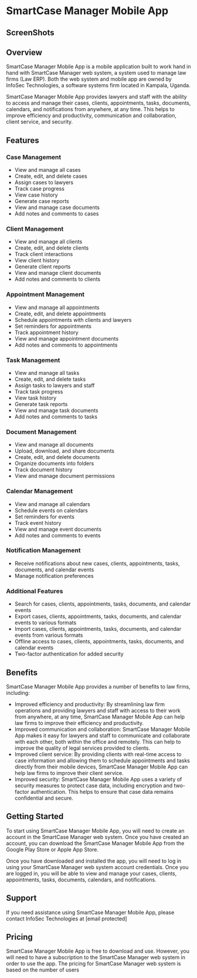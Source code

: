 # SmartCase Manager Mobile App
## **ScreenShots**

## **Overview**

SmartCase Manager Mobile App is a mobile application built to work hand in hand with SmartCase Manager web system, a system used to manage law firms (Law ERP). Both the web system and mobile app are owned by InfoSec Technologies, a software systems firm located in Kampala, Uganda.

SmartCase Manager Mobile App provides lawyers and staff with the ability to access and manage their cases, clients, appointments, tasks, documents, calendars, and notifications from anywhere, at any time. This helps to improve efficiency and productivity, communication and collaboration, client service, and security.

## **Features**

### **Case Management**

-   View and manage all cases
-   Create, edit, and delete cases
-   Assign cases to lawyers
-   Track case progress
-   View case history
-   Generate case reports
-   View and manage case documents
-   Add notes and comments to cases

### **Client Management**

-   View and manage all clients
-   Create, edit, and delete clients
-   Track client interactions
-   View client history
-   Generate client reports
-   View and manage client documents
-   Add notes and comments to clients

### **Appointment Management**

-   View and manage all appointments
-   Create, edit, and delete appointments
-   Schedule appointments with clients and lawyers
-   Set reminders for appointments
-   Track appointment history
-   View and manage appointment documents
-   Add notes and comments to appointments

### **Task Management**

-   View and manage all tasks
-   Create, edit, and delete tasks
-   Assign tasks to lawyers and staff
-   Track task progress
-   View task history
-   Generate task reports
-   View and manage task documents
-   Add notes and comments to tasks

### **Document Management**

-   View and manage all documents
-   Upload, download, and share documents
-   Create, edit, and delete documents
-   Organize documents into folders
-   Track document history
-   View and manage document permissions

### **Calendar Management**

-   View and manage all calendars
-   Schedule events on calendars
-   Set reminders for events
-   Track event history
-   View and manage event documents
-   Add notes and comments to events

### **Notification Management**

-   Receive notifications about new cases, clients, appointments, tasks, documents, and calendar events
-   Manage notification preferences

### **Additional Features**

-   Search for cases, clients, appointments, tasks, documents, and calendar events
-   Export cases, clients, appointments, tasks, documents, and calendar events to various formats
-   Import cases, clients, appointments, tasks, documents, and calendar events from various formats
-   Offline access to cases, clients, appointments, tasks, documents, and calendar events
-   Two-factor authentication for added security

## **Benefits**

SmartCase Manager Mobile App provides a number of benefits to law firms, including:

-   Improved efficiency and productivity: By streamlining law firm operations and providing lawyers and staff with access to their work from anywhere, at any time, SmartCase Manager Mobile App can help law firms to improve their efficiency and productivity.
-   Improved communication and collaboration: SmartCase Manager Mobile App makes it easy for lawyers and staff to communicate and collaborate with each other, both within the office and remotely. This can help to improve the quality of legal services provided to clients.
-   Improved client service: By providing clients with real-time access to case information and allowing them to schedule appointments and tasks directly from their mobile devices, SmartCase Manager Mobile App can help law firms to improve their client service.
-   Improved security: SmartCase Manager Mobile App uses a variety of security measures to protect case data, including encryption and two-factor authentication. This helps to ensure that case data remains confidential and secure.

## **Getting Started**

To start using SmartCase Manager Mobile App, you will need to create an account in the SmartCase Manager web system. Once you have created an account, you can download the SmartCase Manager Mobile App from the Google Play Store or Apple App Store.

Once you have downloaded and installed the app, you will need to log in using your SmartCase Manager web system account credentials. Once you are logged in, you will be able to view and manage your cases, clients, appointments, tasks, documents, calendars, and notifications.

## **Support**

If you need assistance using SmartCase Manager Mobile App, please contact InfoSec Technologies at [email protected]

## **Pricing**

SmartCase Manager Mobile App is free to download and use. However, you will need to have a subscription to the SmartCase Manager web system in order to use the app. The pricing for SmartCase Manager web system is based on the number of users
